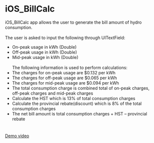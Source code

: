 # iOS_BillCalc

iOS_BillCalc app allows the user to generate the bill amount of hydro consumption.</br></br>
The user is asked to input the following through UITextField:
- On-peak usage in kWh (Double)
- Off-peak usage in kWh (Double)
- Mid-peak usage in kWh (Double)
</br></br>
The following information is used to perform calculations:
- The charges for on-peak usage are $0.132 per kWh
- The charges for off-peak usage are $0.065 per kWh
- The charges for mid-peak usage are $0.094 per kWh
- The total consumption charge is combined total of on-peak charges, off-peak charges and mid-peak charges
- Calculate the HST which is 13% of total consumption charges
- Calculate the provincial rebate(discount) which is 8% of the total consumption charges
- The net bill amount is total consumption charges + HST – provincial rebate

#
<a href="https://drive.google.com/file/d/1m0YUBxowgWcpPEQ6VwKK2CmKMDcrClUn/view?usp=sharing" target="_blank">Demo video</a>
